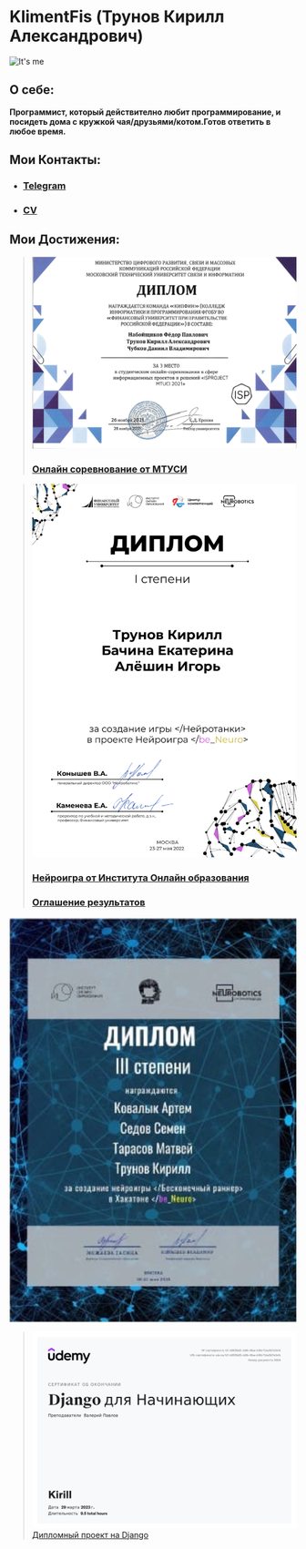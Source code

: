 # KlimentFis (Трунов Кирилл Александрович)

![It's me](https://i.pinimg.com/originals/68/6e/46/686e46b6844be0b1ee41d2f493a3f328.jpg)

## О себе:
**Программист, который действително любит программирование, и посидеть дома с кружкой чая/друзьями/котом.Готов ответить в любое время.**

## Мои Контакты:
- ### [Telegram](http://t.me/KlimentFis)
- ### [CV](https://hh.ru/resume/aed9097bff088a6ee40039ed1f3871554d344e)

## Мои Достижения:
> ![](Диплом.jpg)
> ### [Онлайн соревнование от МТУСИ](https://github.com/KlimentFis/KIP)

> ![](Ляяяяггушки.jpg)
> ### [Нейроигра от Института Онлайн образования](https://drive.google.com/file/d/14cXQKAdb4eimwt6hJ8Uy4aF8Myw8-6df/view?usp=sharing)
> ### [Оглашение результатов](https://vk.cc/cdT13r)

![](Диплом.png)

> ![](Django_сертификат.jpg)
> [Дипломный проект на Django](https://github.com/KlimentFis/Our_Diploma)
